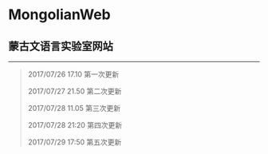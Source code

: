 # MongolianWeb #
## 蒙古文语言实验室网站 ##

----------
>
>2017/07/26 17.10 第一次更新
>
>2017/07/27 21.50 第二次更新
>
>2017/07/28 11.05 第三次更新
>
>2017/07/28 21:20 第四次更新
>
>2017/07/29 17:50 第五次更新
